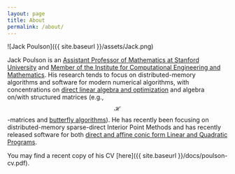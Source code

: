 ```yaml
---
layout: page
title: About
permalink: /about/
---
```


![Jack Poulson]({{ site.baseurl }}/assets/Jack.png)

Jack Poulson is an 
[Assistant Professor of Mathematics at Stanford University](http://mathematics.stanford.edu/people/name/jack/) and 
[Member of the Institute for Computational Engineering and Mathematics](http://icme.stanford.edu/people/jack-poulson).
His research tends to focus on distributed-memory algorithms and 
software for modern numerical algorithms, with concentrations on 
[direct linear algebra and optimization](http://libelemental.org) and algebra
on/with structured matrices
(e.g., $$ \mathcal{H} $$-matrices and [butterfly algorithms](http://github.com/poulson/dist-butterfly)).
He has recently been focusing on distributed-memory sparse-direct 
Interior Point Methods and has recently released software for both [direct and
affine conic form Linear and Quadratic Programs](https://github.com/elemental/Elemental/commit/6bafd25173672a92791832e5397898ad36aff7cd).

You may find a recent copy of his CV [here]({{ site.baseurl }}/docs/poulson-cv.pdf).
